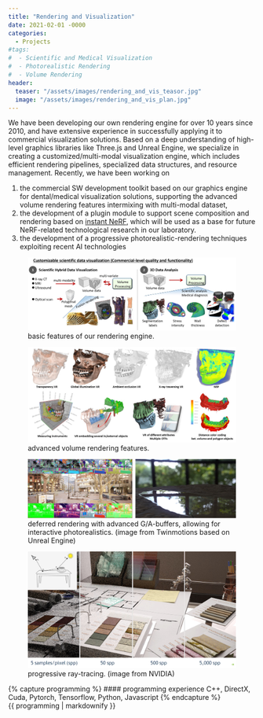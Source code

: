 ```yaml
---
title: "Rendering and Visualization"
date: 2021-02-01 -0000
categories:
  - Projects
#tags:
#  - Scientific and Medical Visualization
#  - Photorealistic Rendering
#  - Volume Rendering
header:
  teaser: "/assets/images/rendering_and_vis_teasor.jpg"
  image: "/assets/images/rendering_and_vis_plan.jpg"
---
```

We have been developing our own rendering engine for over 10 years since 2010, and have extensive experience in successfully applying it to commercial visualization solutions. Based on a deep understanding of high-level graphics libraries like Three.js and Unreal Engine, we specialize in creating a customized/multi-modal visualization engine, which includes efficient rendering pipelines, specialized data structures, and resource management.
Recently, we have been working on 
1. the commercial SW development toolkit based on our graphics engine for dental/medical visualization solutions, supporting the advanced volume rendering features intermixing with multi-modal dataset,
2. the development of a plugin module to support scene composition and rendering based on [instant NeRF](https://github.com/NVlabs/instant-ngp), which will be used as a base for future NeRF-related technological research in our laboratory.
3. the development of a progressive photorealistic-rendering techniques exploiting recent AI technologies
<figure>
	<img src="/assets/images/rendering_and_vis1.jpg">
  <figcaption>basic features of our rendering engine.</figcaption>
</figure>

<figure>
	<img src="/assets/images/rendering_and_vis3.jpg">
  <figcaption>advanced volume rendering features.</figcaption>
</figure>

<figure>
	<img src="/assets/images/rendering_and_vis4.jpg">
  <figcaption>deferred rendering with advanced G/A-buffers, allowing for interactive photorealistics. (image from Twinmotions based on Unreal Engine)</figcaption>
</figure>

<figure>
	<img src="/assets/images/rendering_and_vis5.jpg">
  <figcaption>progressive ray-tracing. (image from NVIDIA)</figcaption>
</figure>
{% capture programming %}
#### programming experience
C++, DirectX, Cuda, Pytorch, Tensorflow, Python, Javascript
{% endcapture %}

<div class="notice">{{ programming | markdownify }}</div>